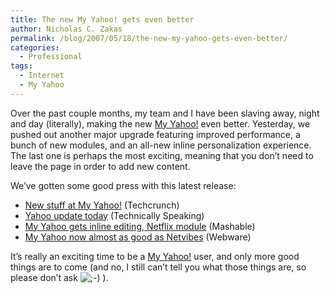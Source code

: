 ```yaml
---
title: The new My Yahoo! gets even better
author: Nicholas C. Zakas
permalink: /blog/2007/05/18/the-new-my-yahoo-gets-even-better/
categories:
  - Professional
tags:
  - Internet
  - My Yahoo
---
```

Over the past couple months, my team and I have been slaving away, night and day (literally), making the new <a title="My Yahoo!" rel="external" href="http://my.yahoo.com">My Yahoo!</a> even better. Yesterday, we pushed out another major upgrade featuring improved performance, a bunch of new modules, and an all-new inline personalization experience. The last one is perhaps the most exciting, meaning that you don&#8217;t need to leave the page in order to add new content.

We&#8217;ve gotten some good press with this latest release:

  * <a title="New stuff at My Yahoo!" rel="external" href="http://www.techcrunch.com/2007/05/16/new-stuff-at-my-yahoo/">New stuff at My Yahoo!</a> (Techcrunch)
  * <a title="Yahoo update today" rel="external" href="http://rexduffdixon.com/?p=2709">Yahoo update today</a> (Technically Speaking)
  * <a title="My Yahoo gets inline editing, Netflix module" rel="external" href="http://mashable.com/2007/05/16/myyahoo/">My Yahoo gets inline editing, Netflix module</a> (Mashable)
  * <a title="My Yahoo now almost as good as NetVibes" rel="external" href="http://www.webware.com/8301-1_109-9720300-2.html?tag=blog">My Yahoo now almost as good as Netvibes</a> (Webware)

It&#8217;s really an exciting time to be a <a title="My Yahoo!" rel="external" href="http://my.yahoo.com">My Yahoo!</a> user, and only more good things are to come (and no, I still can&#8217;t tell you what those things are, so please don&#8217;t ask <img src="{{site.url}}/blog/wp-includes/images/smilies/icon_wink.gif" alt=";-)" class="wp-smiley" /> ).

